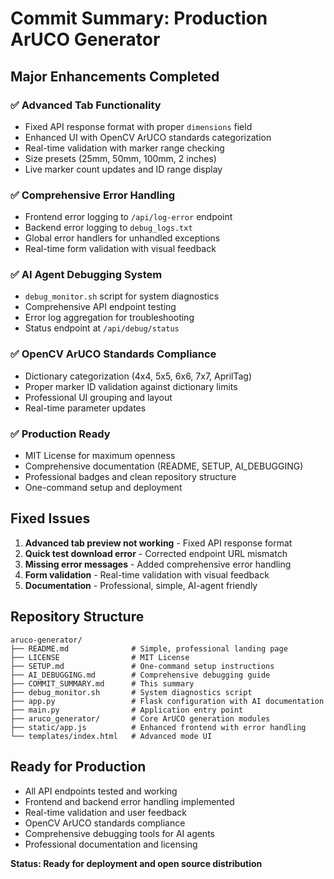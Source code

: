 # Commit Summary: Production ArUCO Generator

## Major Enhancements Completed

### ✅ Advanced Tab Functionality
- Fixed API response format with proper `dimensions` field
- Enhanced UI with OpenCV ArUCO standards categorization
- Real-time validation with marker range checking
- Size presets (25mm, 50mm, 100mm, 2 inches)
- Live marker count updates and ID range display

### ✅ Comprehensive Error Handling
- Frontend error logging to `/api/log-error` endpoint
- Backend error logging to `debug_logs.txt`
- Global error handlers for unhandled exceptions
- Real-time form validation with visual feedback

### ✅ AI Agent Debugging System
- `debug_monitor.sh` script for system diagnostics
- Comprehensive API endpoint testing
- Error log aggregation for troubleshooting
- Status endpoint at `/api/debug/status`

### ✅ OpenCV ArUCO Standards Compliance
- Dictionary categorization (4x4, 5x5, 6x6, 7x7, AprilTag)
- Proper marker ID validation against dictionary limits
- Professional UI grouping and layout
- Real-time parameter updates

### ✅ Production Ready
- MIT License for maximum openness
- Comprehensive documentation (README, SETUP, AI_DEBUGGING)
- Professional badges and clean repository structure
- One-command setup and deployment

## Fixed Issues

1. **Advanced tab preview not working** - Fixed API response format
2. **Quick test download error** - Corrected endpoint URL mismatch
3. **Missing error messages** - Added comprehensive error handling
4. **Form validation** - Real-time validation with visual feedback
5. **Documentation** - Professional, simple, AI-agent friendly

## Repository Structure

```
aruco-generator/
├── README.md              # Simple, professional landing page
├── LICENSE                # MIT License
├── SETUP.md               # One-command setup instructions
├── AI_DEBUGGING.md        # Comprehensive debugging guide
├── COMMIT_SUMMARY.md      # This summary
├── debug_monitor.sh       # System diagnostics script
├── app.py                 # Flask configuration with AI documentation
├── main.py                # Application entry point
├── aruco_generator/       # Core ArUCO generation modules
├── static/app.js          # Enhanced frontend with error handling
└── templates/index.html   # Advanced mode UI
```

## Ready for Production

- All API endpoints tested and working
- Frontend and backend error handling implemented
- Real-time validation and user feedback
- OpenCV ArUCO standards compliance
- Comprehensive debugging tools for AI agents
- Professional documentation and licensing

**Status: Ready for deployment and open source distribution**